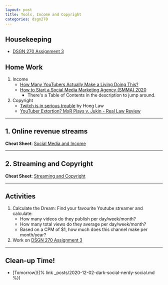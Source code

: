 ```yaml
---
layout: post
title: Tools, Income and Copyright
categories: dsgn270
---
```


## Housekeeping
- [DSGN 270 Assignment 3](https://github.com/sait-wbdv/assessments/tree/master/dsgn270/)

## Home Work
1. Income
    - [How Many YouTubers Actually Make a Living Doing This?](https://youtu.be/L7e0tkXPOjA)
    - [How to Start a Social Media Marketing Agency (SMMA) 2020](https://youtu.be/754pSl_wm1E)
        - There's a Table of Contents in the description to jump around.
2. Copyright
    - [Twitch is in serious trouble](https://youtu.be/E7wnROhHBH4) by Hoeg Law
    - [YouTuber Extortion? MxR Plays v. Jukin - Real Law Review](https://youtu.be/5A_i-sB9H0Q)

---

## 1. Online revenue streams

**Cheat Sheet**: [Social Media and Income]({{site.baseurl}}/cheatsheets/social/income)

---

## 2. Streaming and Copyright

**Cheat Sheet**: [Streaming and Copyright]({{site.baseurl}}/cheatsheets/social/copyright)

---

## Activities
1. Calculate the Dream: Find your favourite Youtube streamer and calculate:
    - How many videos do they publish per day/week/month?
    - How many total views do they average per day/week/month?
    - Based on a CPM of $1, how much does this channel make per month/year?
2. Work on [DSGN 270 Assignment 3](https://github.com/sait-wbdv/assessments/tree/master/dsgn270/social/assignment-3)

---

## Clean-up Time!
- [Tomorrow]({% link _posts/2020-12-02-dark-social-nerdy-social.md %})

